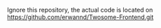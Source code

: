 Ignore this repository, the actual code is located on https://github.com/erwannd/Twosome-Frontend.git

